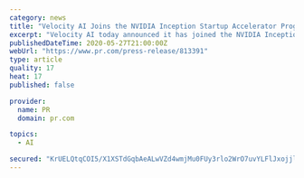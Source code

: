 ```yaml
---
category: news
title: "Velocity AI Joins the NVIDIA Inception Startup Accelerator Program"
excerpt: "Velocity AI today announced it has joined the NVIDIA Inception program, which is designed to nurture startups revolutionizing industries with advancements in AI and data sciences."
publishedDateTime: 2020-05-27T21:00:00Z
webUrl: "https://www.pr.com/press-release/813391"
type: article
quality: 17
heat: 17
published: false

provider:
  name: PR
  domain: pr.com

topics:
  - AI

secured: "KrUELQtqCOI5/X1XSTdGqbAeALwVZd4wmjMu0FUy3rlo2WrO7uvYLFlJxojjluSPfaQJiFCtmER/EvbS5V0qzGDWCYJzRBP6B20aktSTfxxtNz758NzPfxEbjfqVFaYp0uH2P1dbu26SqYKQbKAuw0AovFGoS5kjj/nSHl/rJcGkICigvCsWjZkdfrmi5AFJQyDtvyXNxcazJNM62lo6DJOFXsHcqWHmhK6sxB3pa7HXKVmCIPmDBRdvT5vqWARVn7Lb/fxKR8yqJ1PGfdTBMJTqMtkKc2wIlGRMyUYarg+nvQs/ukkFEBE/ypUs5Kr3;Vqhby1MFQzEgK7z3ctaxgw=="
---
```


